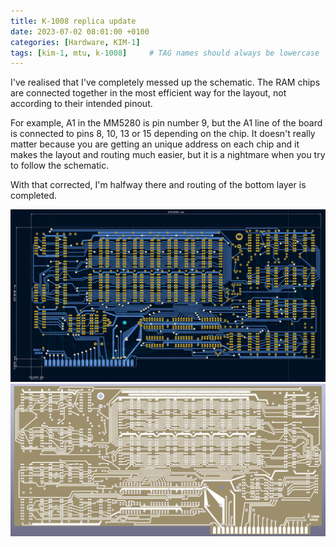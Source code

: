 ```yaml
---
title: K-1008 replica update
date: 2023-07-02 08:01:00 +0100
categories: [Hardware, KIM-1]
tags: [kim-1, mtu, k-1008]     # TAG names should always be lowercase
---
```

I've realised that I've completely messed up the schematic. The RAM chips are connected together in the most efficient way for the layout, not according to their intended pinout.

For example, A1 in the MM5280 is pin number 9, but the A1 line of the board is connected to pins 8, 10, 13 or 15 depending on the chip. It doesn't really matter because you are getting an unique address on each chip and it makes the layout and routing much easier, but it is a nightmare when you try to follow the schematic.

With that corrected, I'm halfway there and routing of the bottom layer is completed.

![img-description](/assets/img/posts/2023-07-02-K-1008-replica-update/routing.png)
![img-description](/assets/img/posts/2023-07-02-K-1008-replica-update/pcb-back.png)
